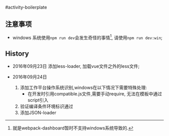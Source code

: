 #activity-boilerplate

## 注意事项
- windows 系统使用`npm run dev`会发生奇怪的事情[^win-webapck-dashboard], 请使用`npm run dev:win`;


## History
- 2016年09月23日 
    添加less-loader, 加载vue文件之外的less文件;

- 2016年09月24日
    1. 添加工作平台操作系统识别,windows在以下情况下需要特殊处理:
        - 在开发时引用compatible.js文件,需要手动require, 无法在模板中通过script引入
    2. 验证编译条件环境标识通过
    3. 添加JSON-loader

[^win-webapck-dashboard]:就是webpack-dashboard暂时不支持windows系统导致的.
